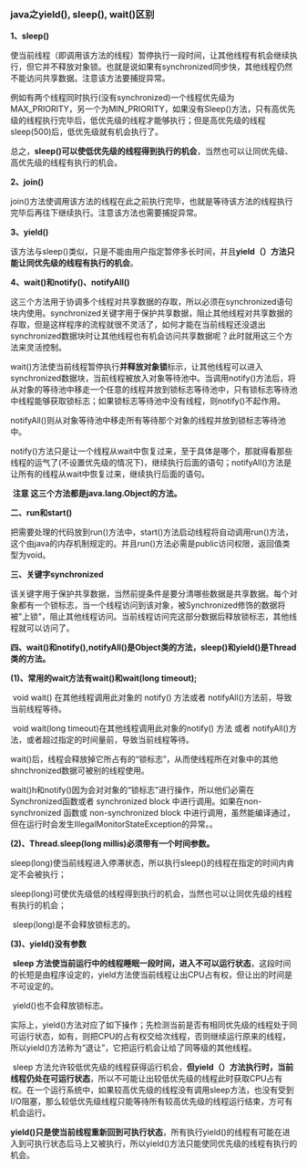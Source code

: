 ### java之yield(), sleep(), wait()区别

**1、sleep()**

​	使当前线程（即调用该方法的线程）暂停执行一段时间，让其他线程有机会继续执行，但它并不释放对象锁。也就是说如果有synchronized同步快，其他线程仍然不能访问共享数据。注意该方法要捕捉异常。

​	例如有两个线程同时执行(没有synchronized)一个线程优先级为MAX_PRIORITY，另一个为MIN_PRIORITY，如果没有Sleep()方法，只有高优先级的线程执行完毕后，低优先级的线程才能够执行；但是高优先级的线程sleep(500)后，低优先级就有机会执行了。

​	总之，**sleep()可以使低优先级的线程得到执行的机会**，当然也可以让同优先级、高优先级的线程有执行的机会。

**2、join()**

​	join()方法使调用该方法的线程在此之前执行完毕，也就是等待该方法的线程执行完毕后再往下继续执行。注意该方法也需要捕捉异常。

 

**3、yield()**

​	该方法与sleep()类似，只是不能由用户指定暂停多长时间，并且**yield（）方法只能让同优先级的线程有执行的机会**。

 

**4、wait()和notify()、notifyAll()**

 

​	这三个方法用于协调多个线程对共享数据的存取，所以必须在synchronized语句块内使用。synchronized关键字用于保护共享数据，阻止其他线程对共享数据的存取，但是这样程序的流程就很不灵活了，如何才能在当前线程还没退出synchronized数据块时让其他线程也有机会访问共享数据呢？此时就用这三个方法来灵活控制。

​	wait()方法使当前线程暂停执行**并释放对象锁**标示，让其他线程可以进入synchronized数据块，当前线程被放入对象等待池中。当调用notify()方法后，将从对象的等待池中移走一个任意的线程并放到锁标志等待池中，只有锁标志等待池中线程能够获取锁标志；如果锁标志等待池中没有线程，则notify()不起作用。

​	notifyAll()则从对象等待池中移走所有等待那个对象的线程并放到锁标志等待池中。

​	notify()方法只是让一个线程从wait中恢复过来，至于具体是哪个，那就得看那些线程的运气了(不设置优先级的情况下)，继续执行后面的语句； 
​	notifyAll()方法是让所有的线程从wait中恢复过来，继续执行后面的语句。

​	**注意 这三个方法都是java.lang.Object的方法。**

**二、run和start()**

​	把需要处理的代码放到run()方法中，start()方法启动线程将自动调用run()方法，这个由java的内存机制规定的。并且run()方法必需是public访问权限，返回值类型为void。

**三、关键字synchronized**

​	该关键字用于保护共享数据，当然前提条件是要分清哪些数据是共享数据。每个对象都有一个锁标志，当一个线程访问到该对象，被Synchronized修饰的数据将被"上锁"，阻止其他线程访问。当前线程访问完这部分数据后释放锁标志，其他线程就可以访问了。

**四、wait()和notify(),notifyAll()是Object类的方法，sleep()和yield()是Thread类的方法。**

**(1)、常用的wait方法有wait()和wait(long timeout);**

​	void wait() 在其他线程调用此对象的 notify() 方法或者 notifyAll()方法前，导致当前线程等待。

​	void wait(long timeout)在其他线程调用此对象的notify() 方法 或者 notifyAll()方法，或者超过指定的时间量前，导致当前线程等待。

​	wait()后，线程会释放掉它所占有的“锁标志”，从而使线程所在对象中的其他shnchronized数据可被别的线程使用。

​	wait()h和notify()因为会对对象的“锁标志”进行操作，所以他们必需在Synchronized函数或者 synchronized block 中进行调用。如果在non-synchronized 函数或 non-synchronized block 中进行调用，虽然能编译通过，但在运行时会发生IllegalMonitorStateException的异常。。

**(2)、Thread.sleep(long millis)必须带有一个时间参数。**

​	sleep(long)使当前线程进入停滞状态，所以执行sleep()的线程在指定的时间内肯定不会被执行；

​	sleep(long)可使优先级低的线程得到执行的机会，当然也可以让同优先级的线程有执行的机会；

​	sleep(long)是不会释放锁标志的。



**(3)、yield()没有参数**

​	**sleep 方法使当前运行中的线程睡眠一段时间，进入不可以运行状态**，这段时间的长短是由程序设定的，yield方法使当前线程让出CPU占有权，但让出的时间是不可设定的。

​	yield()也不会释放锁标志。

​	实际上，yield()方法对应了如下操作；先检测当前是否有相同优先级的线程处于同可运行状态，如有，则把CPU的占有权交给次线程，否则继续运行原来的线程，所以yield()方法称为“退让”，它把运行机会让给了同等级的其他线程。

​	sleep 方法允许较低优先级的线程获得运行机会，**但yield（）方法执行时，当前线程仍处在可运行状态**，所以不可能让出较低优先级的线程此时获取CPU占有权。在一个运行系统中，如果较高优先级的线程没有调用sleep方法，也没有受到I/O阻塞，那么较低优先级线程只能等待所有较高优先级的线程运行结束，方可有机会运行。

​	**yield()只是使当前线程重新回到可执行状态**，所有执行yield()的线程有可能在进入到可执行状态后马上又被执行，所以yield()方法只能使同优先级的线程有执行的机会。